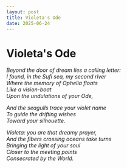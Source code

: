 ```yaml
---
layout: post
title: Violeta's Ode
date: 2025-06-24
---
```


# **Violeta's Ode**

*Beyond the door of dream lies a calling letter:*  
*I found, in the Sufi sea, my second river*  
*Where the memory of Ophelia floats*  
*Like a vision-boat*  
*Upon the undulations of your Ode,*  

*And the seagulls trace your violet name*  
*To guide the drifting wishes*  
*Toward your silhouette.*  

*Violeta: you are that dreamy prayer,*  
*And the fibers crossing oceans take turns*  
*Bringing the light of your soul*  
*Closer to the meeting points*  
*Consecrated by the World.*

